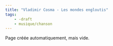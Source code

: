 ```yaml
---
title: "Vladimir Cosma - Les mondes engloutis"
tags:
    - -draft
    - musique/chanson
---
```


Page créée automatiquement, mais vide.
